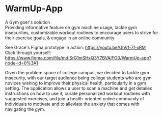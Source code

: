 # WarmUp-App
A Gym goer's solution <br />
Providing informative feature on gym machine usage, tackle gym insecurities, customizable workout routines to encourage users to strive for their exercise goals, & engage in an online community

See Grace's Figma prototype in action: https://youtu.be/GhVf-7f-xRM <br />
Click through yourself: https://www.figma.com/file/mdiSrG1mSHxQ3Y7BVAIFO0/WarmUp-app?node-id=0%3A1

Given the problem space of college campus, we decided to tackle gym insecurity, with our target audience being college students who are gym novices wishing to improve their physical health, particularly in a gym setting. 
The application allows a user to scan a machine and get detailed instructions on how to use it, curate personalized workout routines with suggested exercises, and join a health-oriented online community of individuals to motivate and to alleviate the anxiety that comes with navigating the gym.
